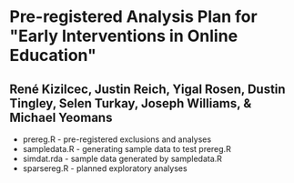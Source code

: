 # Pre-registered Analysis Plan for "Early Interventions in Online Education"

## René Kizilcec, Justin Reich, Yigal Rosen, Dustin Tingley, Selen Turkay, Joseph Williams, & Michael Yeomans

* prereg.R - pre-registered exclusions and analyses
* sampledata.R - generating sample data to test prereg.R
* simdat.rda - sample data generated by sampledata.R
* sparsereg.R - planned exploratory analyses
